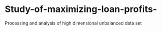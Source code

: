 # Study-of-maximizing-loan-profits-
Processing and analysis of high dimensional unbalanced data set
